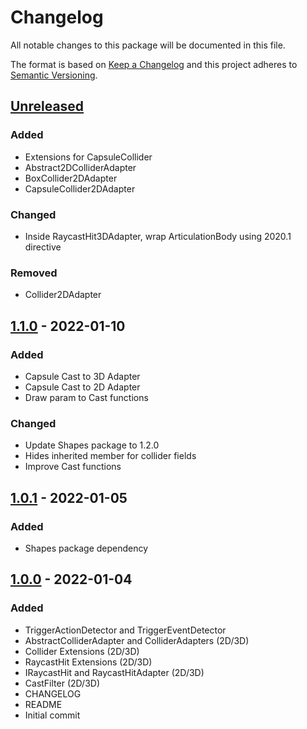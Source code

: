 # Changelog
All notable changes to this package will be documented in this file.

The format is based on [Keep a Changelog](http://keepachangelog.com/en/1.0.0/)
and this project adheres to [Semantic Versioning](http://semver.org/spec/v2.0.0.html).

## [Unreleased]

### Added
- Extensions for CapsuleCollider
- Abstract2DColliderAdapter
- BoxCollider2DAdapter
- CapsuleCollider2DAdapter

### Changed
- Inside RaycastHit3DAdapter, wrap ArticulationBody using 2020.1 directive

### Removed
- Collider2DAdapter

## [1.1.0] - 2022-01-10
### Added
- Capsule Cast to 3D Adapter
- Capsule Cast to 2D Adapter
- Draw param to Cast functions

### Changed
- Update Shapes package to 1.2.0
- Hides inherited member for collider fields
- Improve Cast functions

## [1.0.1] - 2022-01-05
### Added
- Shapes package dependency

## [1.0.0] - 2022-01-04
### Added
- TriggerActionDetector and TriggerEventDetector
- AbstractColliderAdapter and ColliderAdapters (2D/3D)
- Collider Extensions (2D/3D)
- RaycastHit Extensions (2D/3D)
- IRaycastHit and RaycastHitAdapter (2D/3D)
- CastFilter (2D/3D)
- CHANGELOG
- README
- Initial commit

[Unreleased]: https://bitbucket.org/nostgameteam/[repo_url]/branches/compare/master%0D1.1.0
[1.1.0]: https://bitbucket.org/nostgameteam/[repo_url]/src/1.1.0/
[1.0.1]: https://bitbucket.org/nostgameteam/[repo_url]/src/1.0.1/
[1.0.0]: https://bitbucket.org/nostgameteam/[repo_url]/src/1.0.0/